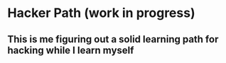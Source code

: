 # Hacker Path (work in progress)

## This is me figuring out a solid learning path for hacking while I learn myself
